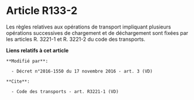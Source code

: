 # Article R133-2

Les règles relatives aux opérations de transport impliquant plusieurs opérations successives de chargement et de déchargement
sont fixées par les articles R. 3221-1 et R. 3221-2 du code des transports.

**Liens relatifs à cet article**

	**Modifié par**:

	  - Décret n°2016-1550 du 17 novembre 2016 - art. 3 (VD)

	**Cite**:

	  - Code des transports - art. R3221-1 (VD)
